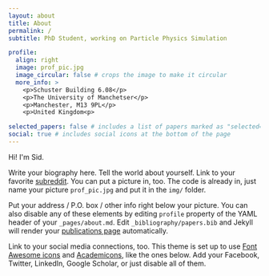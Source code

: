 ```yaml
---
layout: about
title: About
permalink: /
subtitle: PhD Student, working on Particle Physics Simulation

profile:
  align: right
  image: prof_pic.jpg
  image_circular: false # crops the image to make it circular
  more_info: >
    <p>Schuster Building 6.08</p>
    <p>The University of Manchetser</p>
    <p>Manchester, M13 9PL</p>
    <p>United Kingdom<p>

selected_papers: false # includes a list of papers marked as "selected={true}"
social: true # includes social icons at the bottom of the page
---
```


Hi! I'm Sid.

Write your biography here. Tell the world about yourself. Link to your favorite [subreddit](http://reddit.com). You can put a picture in, too. The code is already in, just name your picture `prof_pic.jpg` and put it in the `img/` folder.

Put your address / P.O. box / other info right below your picture. You can also disable any of these elements by editing `profile` property of the YAML header of your `_pages/about.md`. Edit `_bibliography/papers.bib` and Jekyll will render your [publications page](/al-folio/publications/) automatically.

Link to your social media connections, too. This theme is set up to use [Font Awesome icons](https://fontawesome.com/) and [Academicons](https://jpswalsh.github.io/academicons/), like the ones below. Add your Facebook, Twitter, LinkedIn, Google Scholar, or just disable all of them.
